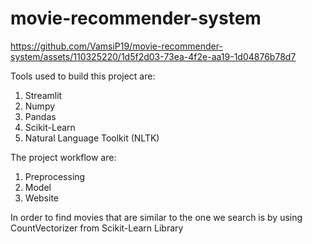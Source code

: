# movie-recommender-system

https://github.com/VamsiP19/movie-recommender-system/assets/110325220/1d5f2d03-73ea-4f2e-aa19-1d04876b78d7

Tools used to build this project are:
1. Streamlit
2. Numpy
3. Pandas
4. Scikit-Learn
5. Natural Language Toolkit (NLTK)

The project workflow are:
1. Preprocessing
2. Model
3. Website

In order to find movies that are similar to the one we search is by using CountVectorizer from Scikit-Learn Library
